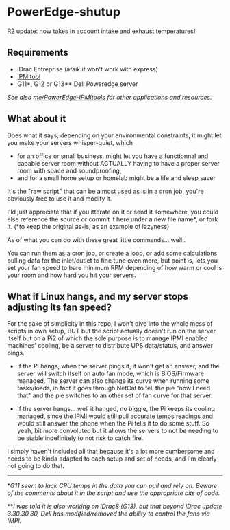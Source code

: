 # PowerEdge-shutup

R2 update: now takes in account intake and exhaust temperatures!

## Requirements
- iDrac Entreprise (afaik it won't work with express)
- [IPMItool](https://github.com/ipmitool/ipmitool)
- G11*, G12 or G13** Dell Poweredge server

*See also [me/PowerEdge-IPMItools](https://github.com/White-Raven/PowerEdge-IPMItools) for other applications and resources.*

## What about it
Does what it says, depending on your environmental constraints, it might let you make your servers whisper-quiet, which 
- for an office or small business, might let you have a functionnal and capable server room without ACTUALLY having to have a proper server room with space and soundproofing,
- and for a small home setup or homelab might be a life and sleep saver


It's the "raw script" that can be almost used as is in a cron job, you're obviously free to use it and modify it.

I'ld just appreciate that if you itterate on it or send it somewhere, you could else reference the source or commit it here under a new file name*, or fork it.
(*to keep the original as-is, as an example of lazyness)

As of what you can do with these great little commands... well..

You can run them as a cron job, or create a loop, or add some calculations pulling data for the inlet/outlet to fine tune even more, but point is, lets you set your fan speed to bare minimum RPM depending of how warm or cool is your room and how hard you hit your servers.



## What if Linux hangs, and my server stops adjusting its fan speed?

For the sake of simplicity in this repo, I won't dive into the whole mess of scripts in own setup, BUT
but the script actually doesn't run on the server itself but on a Pi2 of which the sole purpose is to manage IPMI enabled machines' cooling, be a server to distribute UPS data/status, and answer pings.

- If the Pi hangs, when the server pings it, it won't get an answer, and the server will switch itself on auto fan mode, which is BIOS/Firmware managed.
The server can also change its curve when running some tasks/loads, in fact it goes through NetCat to tell the pie "now I need that" and the pie switches to an other set of fan curve for that server.

- If the server hangs... well it hanged, no biggie, the Pi keeps its cooling managed, since the IPMI would still pull accurate temps readings and would still answer the phone when the Pi tells it to do some stuff.
So yeah, bit more convoluted but it allows the servers to not be needing to be stable indefinitely to not risk to catch fire.

I simply haven't included all that because it's a lot more cumbersome and needs to be kinda adapted to each setup and set of needs, and I'm clearly not going to do that.


----------------
*_G11 seem to lack CPU temps in the data you can pull and rely on. Beware of the comments about it in the script and use the appropriate bits of code._

**_I was told it is also working on iDrac8 (G13), but that beyond iDrac update 3.30.30.30, Dell has modified/removed the ability to control the fans via IMPI._
